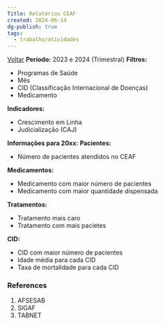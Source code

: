 ```yaml
---
Title: Relatórios CEAF
created: 2024-06-14
dg-publish: true
tags:
  - trabalho/atividades
---
```

[Voltar](2.Trabalho/index.md)
**Período:** 2023 e 2024 (Trimestral)
**Filtros:**
* Programas de Saúde
* Mês
* CID (Classificação Internacional de Doenças)
* Medicamento

**Indicadores:**
* Crescimento em Linha
* Judicialização (CAJ)

**Informações para 20xx:**
**Pacientes:**
* Número de pacientes atendidos no CEAF

**Medicamentos:**
* Medicamento com maior número de pacientes
* Medicamento com maior quantidade dispensada

**Tratamentos:**
* Tratamento mais caro
* Tratamento com mais pacietes

**CID:**
* CID com maior número de pacientes
* Idade média para cada CID
* Taxa de mortalidade para cada CID
### References
1. AFSESAB
2. SIGAF
3. TABNET